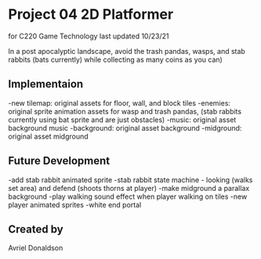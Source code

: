 # Project 04 2D Platformer
for C220 Game Technology
last updated 10/23/21

In a post apocalyptic landscape, avoid the trash pandas, wasps, and stab rabbits (bats currently) while collecting as many coins as you can)

## Implementaion
-new tilemap: original assets for floor, wall, and block tiles
-enemies: original sprite animation assets for wasp and trash pandas, (stab rabbits currently using bat sprite and are just obstacles)
-music: original asset background music
-background: original asset background
-midground: original asset midground

## Future Development
-add stab rabbit animated sprite
-stab rabbit state machine - looking (walks set area) and defend (shoots thorns at player)
-make midground a parallax background
-play walking sound effect when player walking on tiles
-new player animated sprites
-white end portal

## Created by
Avriel Donaldson


